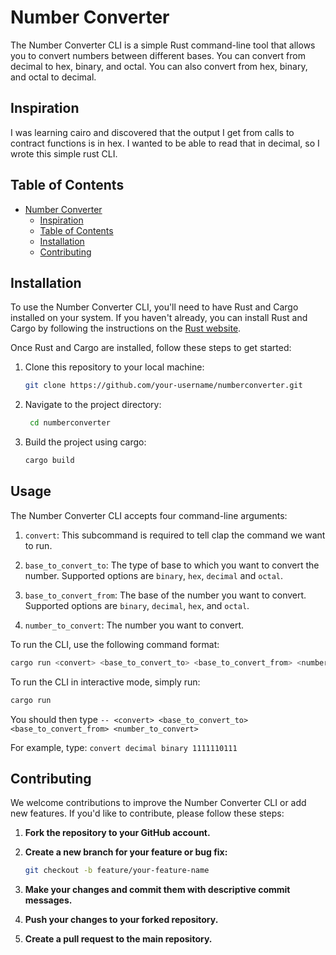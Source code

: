 # Number Converter

The Number Converter CLI is a simple Rust command-line tool that allows you to convert numbers between different bases. You can convert from decimal to hex, binary, and octal. You can also convert from hex, binary, and octal to decimal.

## Inspiration

I was learning cairo and discovered that the output I get from calls to contract functions is in hex. I wanted to be able to read that in decimal, so I wrote this simple rust CLI.

## Table of Contents

- [Number Converter](#number-converter)
  - [Inspiration](#inspiration)
  - [Table of Contents](#table-of-contents)
  - [Installation](#installation)
  - [Contributing](#contributing)

## Installation

To use the Number Converter CLI, you'll need to have Rust and Cargo installed on your system. If you haven't already, you can install Rust and Cargo by following the instructions on the [Rust website](https://www.rust-lang.org/tools/install).

Once Rust and Cargo are installed, follow these steps to get started:

1. Clone this repository to your local machine:

   ```bash
   git clone https://github.com/your-username/numberconverter.git
   ```

2. Navigate to the project directory:

   ```bash
    cd numberconverter
    ```

3. Build the project using cargo:

    ```bash
    cargo build
    ```

## Usage

The Number Converter CLI accepts four command-line arguments:

1. `convert`: This subcommand is required to tell clap the command we want to run.

2. `base_to_convert_to`: The type of base to which you want to convert the number. Supported options are `binary`, `hex`, `decimal` and `octal`.

3. `base_to_convert_from`: The base of the number you want to convert. Supported options are `binary`, `decimal`, `hex`, and `octal`.

4. `number_to_convert`: The number you want to convert.

To run the CLI, use the following command format:

```bash
cargo run <convert> <base_to_convert_to> <base_to_convert_from> <number_to_convert>
```

To run the CLI in interactive mode, simply run:

```bash
cargo run
```

You should then type `-- <convert> <base_to_convert_to> <base_to_convert_from> <number_to_convert>`

For example, type: `convert decimal binary 1111110111`

## Contributing

We welcome contributions to improve the Number Converter CLI or add new features. If you'd like to contribute, please follow these steps:

1. **Fork the repository to your GitHub account.**

2. **Create a new branch for your feature or bug fix:**

   ```bash
   git checkout -b feature/your-feature-name
   ```

3. **Make your changes and commit them with descriptive commit messages.**

4. **Push your changes to your forked repository.**

5. **Create a pull request to the main repository.**
